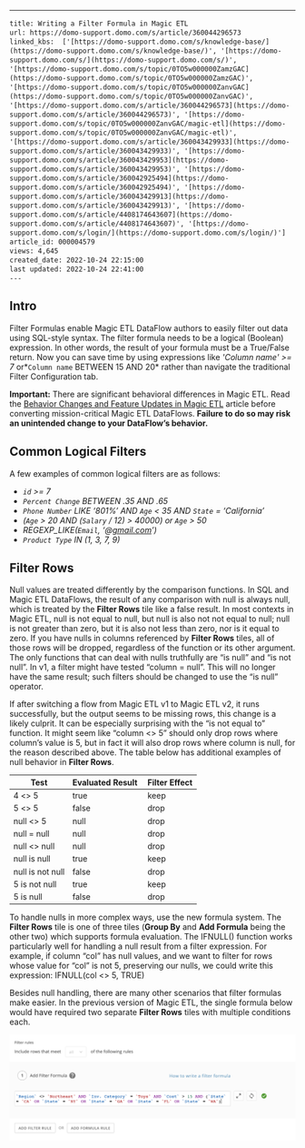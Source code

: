 ---
    title: Writing a Filter Formula in Magic ETL
    url: https://domo-support.domo.com/s/article/360044296573
    linked_kbs:  ['[https://domo-support.domo.com/s/knowledge-base/](https://domo-support.domo.com/s/knowledge-base/)', '[https://domo-support.domo.com/s/](https://domo-support.domo.com/s/)', '[https://domo-support.domo.com/s/topic/0TO5w000000ZamzGAC](https://domo-support.domo.com/s/topic/0TO5w000000ZamzGAC)', '[https://domo-support.domo.com/s/topic/0TO5w000000ZanvGAC](https://domo-support.domo.com/s/topic/0TO5w000000ZanvGAC)', '[https://domo-support.domo.com/s/article/360044296573](https://domo-support.domo.com/s/article/360044296573)', '[https://domo-support.domo.com/s/topic/0TO5w000000ZanvGAC/magic-etl](https://domo-support.domo.com/s/topic/0TO5w000000ZanvGAC/magic-etl)', '[https://domo-support.domo.com/s/article/360043429933](https://domo-support.domo.com/s/article/360043429933)', '[https://domo-support.domo.com/s/article/360043429953](https://domo-support.domo.com/s/article/360043429953)', '[https://domo-support.domo.com/s/article/360042925494](https://domo-support.domo.com/s/article/360042925494)', '[https://domo-support.domo.com/s/article/360043429913](https://domo-support.domo.com/s/article/360043429913)', '[https://domo-support.domo.com/s/article/4408174643607](https://domo-support.domo.com/s/article/4408174643607)', '[https://domo-support.domo.com/s/login/](https://domo-support.domo.com/s/login/)']
    article_id: 000004579
    views: 4,645
    created_date: 2022-10-24 22:15:00
    last updated: 2022-10-24 22:41:00
    ---



Intro
-----


Filter Formulas enable Magic ETL DataFlow authors to easily filter out data using SQL-style syntax. The filter formula needs to be a logical (Boolean) expression. In other words, the result of your formula must be a True/False return. Now you can save time by using expressions like *'Column name' >= 7* or*`Column name` BETWEEN 15 AND 20* rather than navigate the traditional Filter Configuration tab.




 

**Important:** There are significant behavioral differences in Magic ETL. Read the [Behavior Changes and Feature Updates in Magic ETL](file:///hc/en-us/articles/360047787514) article before converting mission-critical Magic ETL DataFlows. **Failure to do so may risk an unintended change to your DataFlow’s behavior.**



Common Logical Filters
----------------------


A few examples of common logical filters are as follows:


* *`id` >= 7*
* *`Percent Change` BETWEEN .35 AND .65*
* *`Phone Number` LIKE ‘801%’ AND `Age` < 35 AND `State` = ‘California’*
* *(`Age` > 20 AND (`Salary` / 12) > 40000) or `Age` > 50*
* *REGEXP\_LIKE(`Email`, ‘@[gmail.com](http://gmail.com)’)*
* *`Product Type` IN (1, 3, 7, 9)*


Filter Rows
-----------


Null values are treated differently by the comparison functions. In SQL and Magic ETL DataFlows, the result of any comparison with null is always null, which is treated by the **Filter Rows** tile like a false result. In most contexts in Magic ETL, null is not equal to null, but null is also not not equal to null; null is not greater than zero, but it is also not less than zero, nor is it equal to zero. If you have nulls in columns referenced by **Filter Rows** tiles, all of those rows will be dropped, regardless of the function or its other argument. The only functions that can deal with nulls truthfully are “is null” and “is not null”. In v1, a filter might have tested “column = null”. This will no longer have the same result; such filters should be changed to use the “is null” operator.


If after switching a flow from Magic ETL v1 to Magic ETL v2, it runs successfully, but the output seems to be missing rows, this change is a likely culprit. It can be especially surprising with the “is not equal to” function. It might seem like “column <> 5” should only drop rows where column’s value is 5, but in fact it will also drop rows where column is null, for the reason described above. The table below has additional examples of null behavior in **Filter Rows**.




| Test | Evaluated Result  | Filter Effect |
| --- | --- | --- |
| 4 <> 5 | true | keep |
| 5 <> 5 | false | drop |
| null <> 5 | null | drop |
| null = null | null | drop |
| null <> null | null | drop |
| null is null | true | keep |
| null is not null | false | drop |
| 5 is not null | true | keep |
| 5 is null | false | drop |


To handle nulls in more complex ways, use the new formula system. The **Filter Rows** tile is one of three tiles (**Group By** and **Add Formula** being the other two) which supports formula evaluation. The IFNULL() function works particularly well for handling a null result from a filter expression. For example, if column “col” has null values, and we want to filter for rows whose value for “col” is not 5, preserving our nulls, we could write this expression: IFNULL(col <> 5, TRUE)


Besides null handling, there are many other scenarios that filter formulas make easier. In the previous version of Magic ETL, the single formula below would have required two separate **Filter Rows** tiles with multiple conditions each.


![2.png](2.png)

